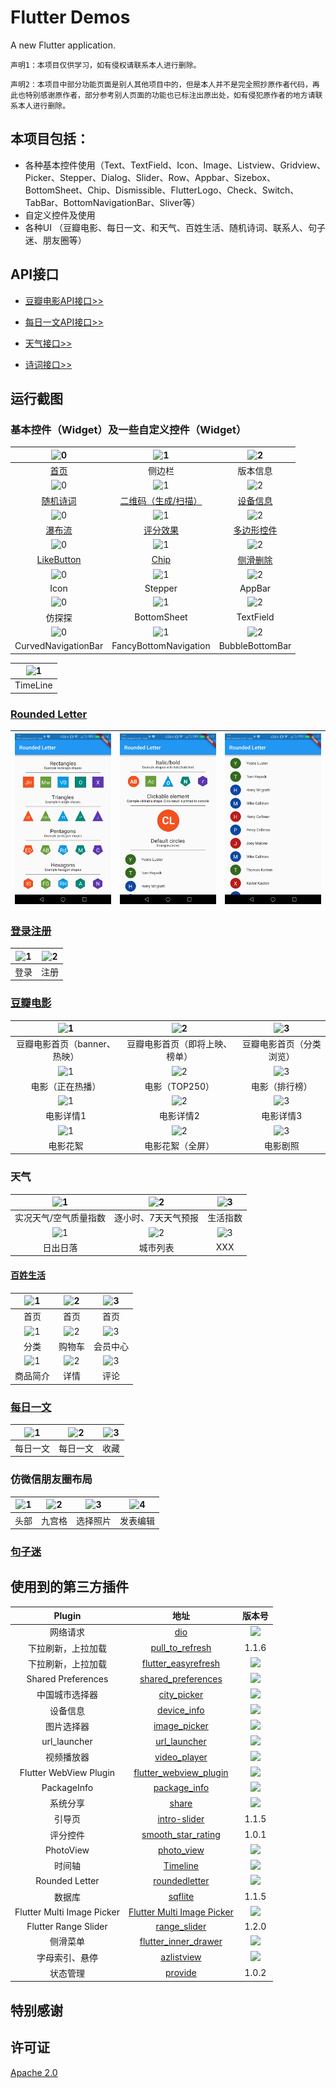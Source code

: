 # Flutter Demos

A new Flutter application.

`声明1：本项目仅供学习，如有侵权请联系本人进行删除。`

`声明2：本项目中部分功能页面是别人其他项目中的，但是本人并不是完全照抄原作者代码，再此也特别感谢原作者，部分参考别人页面的功能也已标注出原出处，如有侵犯原作者的地方请联系本人进行删除。`


## 本项目包括：

- 各种基本控件使用（Text、TextField、Icon、Image、Listview、Gridview、Picker、Stepper、Dialog、Slider、Row、Appbar、Sizebox、BottomSheet、Chip、Dismissible、FlutterLogo、Check、Switch、TabBar、BottomNavigationBar、Sliver等）
- 自定义控件及使用
- 各种UI （豆瓣电影、每日一文、和天气、百姓生活、随机诗词、联系人、句子迷、朋友圈等）



## API接口

- [豆瓣电影API接口>>](https://github.com/shichunlei/-Api/blob/master/%E8%B1%86%E7%93%A3%E7%94%B5%E5%BD%B1.md)

- [每日一文API接口>>](https://github.com/shichunlei/-Api/blob/master/OneArticle.md)

- [天气接口>>](https://www.heweather.com/documents/api/)

- [诗词接口>>](https://blog.csdn.net/qq_35695041/article/details/83024632)

## 运行截图


### 基本控件（Widget）及一些自定义控件（Widget）

|![0](https://github.com/shichunlei/flutter_app/blob/master/screenshots/Screenshot_2019-02-13-18-13-58-429.png)|![1](https://github.com/shichunlei/flutter_app/blob/master/screenshots/Screenshot_2019-01-30-15-11-11-913.png)|![2](https://github.com/shichunlei/flutter_app/blob/master/screenshots/Screenshot_2019-03-05-17-05-27-313.png)|
| :--: | :--: | :--: |
|[首页](https://github.com/shichunlei/flutter_app/blob/master/lib/home_page.dart)|侧边栏|版本信息|
|![0](https://github.com/shichunlei/flutter_app/blob/master/screenshots/Screenshot_2019-01-30-15-11-44-611.png)|![1](https://github.com/shichunlei/flutter_app/blob/master/screenshots/Screenshot_2019-01-30-15-12-01-953.png)|![2](https://github.com/shichunlei/flutter_app/blob/master/screenshots/Screenshot_2019-03-05-16-52-55-186.png)|
|[随机诗词](https://github.com/shichunlei/flutter_app/blob/master/lib/page/random_poetry_page.dart)|[二维码（生成/扫描）](https://github.com/shichunlei/flutter_app/blob/master/lib/widget/qr_image_wiget.dart)|[设备信息](https://github.com/shichunlei/flutter_app/blob/master/lib/page/device_info_page.dart)|
|![0](https://github.com/shichunlei/flutter_app/blob/master/screenshots/Screenshot_2019-02-28-09-39-35-311.png)|![1](https://github.com/shichunlei/flutter_app/blob/master/screenshots/Screenshot_2019-02-28-09-39-48-539.png)|![2](https://github.com/shichunlei/flutter_app/blob/master/screenshots/Screenshot_2019-02-28-09-40-04-052.png)|
|[瀑布流](https://github.com/shichunlei/flutter_app/blob/master/lib/widget/staggered_view_page.dart)|[评分效果](https://github.com/shichunlei/flutter_app/blob/master/lib/widget/star_rating_widget.dart)|[多边形控件](https://github.com/shichunlei/flutter_app/blob/master/lib/widget/rounded_letter_widget.dart)|
|![0](https://github.com/shichunlei/flutter_app/blob/master/screenshots/Screenshot_2019-01-30-15-12-28-563.png)|![1](https://github.com/shichunlei/flutter_app/blob/master/screenshots/Screenshot_2019-01-30-15-12-47-846.png)|![2](https://github.com/shichunlei/flutter_app/blob/master/screenshots/Screenshot_2019-02-13-11-31-58-569.png)|
|[LikeButton](https://github.com/shichunlei/flutter_app/blob/master/lib/page/like_button_page.dart)|[Chip](https://github.com/shichunlei/flutter_app/blob/master/lib/widget/chip_widget.dart)|[侧滑删除](https://github.com/shichunlei/flutter_app/blob/master/lib/page/swiper_sample.dart)|
|![0](https://github.com/shichunlei/flutter_app/blob/master/screenshots/Screenshot_2019-03-31-09-37-42-680.png)|![1](https://github.com/shichunlei/flutter_app/blob/master/screenshots/Screenshot_2019-03-31-09-38-36-857.png)|![2](https://github.com/shichunlei/flutter_app/blob/master/screenshots/Screenshot_2019-03-31-09-37-13-394.png)|
|Icon|Stepper|AppBar|
|![0](https://github.com/shichunlei/flutter_app/blob/master/screenshots/Screenshot_2019-02-13-11-31-19-566.png)|![1](https://github.com/shichunlei/flutter_app/blob/master/screenshots/Screenshot_2019-04-27-08-09-22-689.png)|![2](https://github.com/shichunlei/flutter_app/blob/master/screenshots/Screenshot_2019-04-27-08-08-59-855.png)|
|仿探探|BottomSheet|TextField|
|![0](https://github.com/rafalbednarczuk/curved_navigation_bar/blob/master/example.gif)|![1](https://github.com/tunitowen/fancy_bottom_navigation/blob/master/fancy_gif.gif)|![2](https://camo.githubusercontent.com/6bdfb12848c7fcac62da5fa8c65c8c24f536d824/68747470733a2f2f6d656469612e67697068792e636f6d2f6d656469612f744b394c6866484a357154373164376c59612f67697068792e676966)|
|CurvedNavigationBar|FancyBottomNavigation|BubbleBottomBar|


|![1](https://raw.githubusercontent.com/furkantektas/timeline_list/master/doc/timeline_list.png)|
| :--: |
|TimeLine|


### [Rounded Letter](https://github.com/jhomlala/roundedletter)

|![1](https://github.com/jhomlala/roundedletter/blob/master/screenshots/screenshot_1.png)|![2](https://github.com/jhomlala/roundedletter/blob/master/screenshots/screenshot_2.png)|![3](https://github.com/jhomlala/roundedletter/blob/master/screenshots/screenshot_3.png)|
| :--: | :--: | :--: |


### [登录注册](https://github.com/LXD312569496/flutter-learing/tree/master/login_demo)

|![1](https://github.com/shichunlei/flutter_app/blob/master/screenshots/Screenshot_2019-01-30-15-15-38-136.png)|![2](https://github.com/shichunlei/flutter_app/blob/master/screenshots/Screenshot_2019-01-30-15-15-42-485.png)|
| :--: | :--: |
|登录|注册|


### [豆瓣电影](https://github.com/Mayandev/morec)

|![1](https://github.com/shichunlei/flutter_app/blob/master/screenshots/Screenshot_2019-03-31-09-16-35-569.png)|![2](https://github.com/shichunlei/flutter_app/blob/master/screenshots/Screenshot_2019-03-31-09-16-49-010.png)|![3](https://github.com/shichunlei/flutter_app/blob/master/screenshots/Screenshot_2019-03-31-09-16-58-888.png)|
| :--: | :--: | :--: |
|豆瓣电影首页（banner、热映）|豆瓣电影首页（即将上映、榜单）|豆瓣电影首页（分类浏览）|
|![1](https://github.com/shichunlei/flutter_app/blob/master/screenshots/Screenshot_2019-01-30-15-13-51-495.png)|![2](https://github.com/shichunlei/flutter_app/blob/master/screenshots/Screenshot_2019-01-30-15-14-03-080.png)|![3](https://github.com/shichunlei/flutter_app/blob/master/screenshots/Screenshot_2019-03-05-16-52-48-129.png)|
|电影（正在热播）|电影（TOP250）|电影（排行榜）|
|![1](https://github.com/shichunlei/flutter_app/blob/master/screenshots/Screenshot_2019-01-30-15-14-45-013.png)|![2](https://github.com/shichunlei/flutter_app/blob/master/screenshots/Screenshot_2019-03-05-16-52-35-366.png)|![3](https://github.com/shichunlei/flutter_app/blob/master/screenshots/Screenshot_2019-03-31-09-25-22-636.png)|
|电影详情1|电影详情2|电影详情3|
|![1](https://github.com/shichunlei/flutter_app/blob/master/screenshots/Screenshot_2019-03-31-09-28-47-225.png)|![2](https://github.com/shichunlei/flutter_app/blob/master/screenshots/Screenshot_2019-03-31-09-30-31-617.png)|![3](https://github.com/shichunlei/flutter_app/blob/master/screenshots/Screenshot_2019-03-05-16-52-22-895.png)|
|电影花絮|电影花絮（全屏）|电影剧照|


### 天气

|![1](https://github.com/shichunlei/flutter_app/blob/master/screenshots/Screenshot_2019-01-30-15-11-34-612.png)|![2](https://github.com/shichunlei/flutter_app/blob/master/screenshots/Screenshot_2019-05-09-17-47-40-026.png)|![3](https://github.com/shichunlei/flutter_app/blob/master/screenshots/Screenshot_2019-05-09-17-47-47-861.png)|
| :--: | :--: | :--: |
|实况天气/空气质量指数|逐小时、7天天气预报|生活指数|
|![1](https://github.com/shichunlei/flutter_app/blob/master/screenshots/Screenshot_2019-05-10-14-11-24-061.png)|![2](https://github.com/shichunlei/flutter_app/blob/master/screenshots/Screenshot_2019-01-30-15-11-23-860.png)|![3](https://github.com/shichunlei/flutter_app/blob/master/screenshots/.png)|
|日出日落|城市列表|XXX|



#### [百姓生活](https://github.com/shenghy/flutter_shop)

|![1](https://github.com/shichunlei/flutter_app/blob/master/screenshots/Screenshot_2019-04-19-20-22-33-602.png)|![2](https://github.com/shichunlei/flutter_app/blob/master/screenshots/Screenshot_2019-04-19-20-22-46-698.png)|![3](https://github.com/shichunlei/flutter_app/blob/master/screenshots/Screenshot_2019-04-19-20-22-54-706.png)|
| :--: | :--: | :--: |
|首页|首页|首页|
|![1](https://github.com/shichunlei/flutter_app/blob/master/screenshots/Screenshot_2019-04-23-19-16-25-496.png)|![2](https://github.com/shichunlei/flutter_app/blob/master/screenshots/Screenshot_2019-04-26-15-38-33-468.png)|![3](https://github.com/shichunlei/flutter_app/blob/master/screenshots/Screenshot_2019-04-23-17-35-34-333.png)|
|分类|购物车|会员中心|
|![1](https://github.com/shichunlei/flutter_app/blob/master/screenshots/Screenshot_2019-04-27-13-34-29-867.png)|![2](https://github.com/shichunlei/flutter_app/blob/master/screenshots/Screenshot_2019-04-27-13-34-49-927.png)|![3](https://github.com/shichunlei/flutter_app/blob/master/screenshots/Screenshot_2019-04-27-13-35-02-190.png)|
|商品简介|详情|评论|


### [每日一文](https://github.com/chengww5217/one_article)

|![1](https://github.com/shichunlei/flutter_app/blob/master/screenshots/Screenshot_2019-04-22-18-01-34-664.png)|![2](https://github.com/shichunlei/flutter_app/blob/master/screenshots/Screenshot_2019-04-22-17-05-37-975.png)|![3](https://github.com/shichunlei/flutter_app/blob/master/screenshots/Screenshot_2019-04-22-17-52-45-864.png)|
| :--: | :--: | :--: |
|每日一文|每日一文|收藏|


### 仿微信朋友圈布局

|![1](https://github.com/shichunlei/flutter_app/blob/master/screenshots/Screenshot_2019-05-10-15-18-34-444.png)|![2](https://github.com/shichunlei/flutter_app/blob/master/screenshots/Screenshot_2019-05-10-15-18-46-454.png)|![3](https://github.com/shichunlei/flutter_app/blob/master/screenshots/Screenshot_2019-05-10-19-55-24-181.png)|![4](https://github.com/shichunlei/flutter_app/blob/master/screenshots/Screenshot_2019-05-10-19-56-19-726.png)|
| :--: | :--: | :--: | :--: |
|头部|九宫格|选择照片|发表编辑|


### [句子迷]()




## 使用到的第三方插件

| Plugin | 地址 | 版本号 |
| :--: | :--: | :--: |
| 网络请求 | [dio](https://pub.dartlang.org/packages/dio) | ![](https://camo.githubusercontent.com/cdfb640de2cc8eeb0f6bfa1bda82422d83d87785/68747470733a2f2f696d672e736869656c64732e696f2f7075622f762f64696f2e7376673f7374796c653d666c61742d737175617265) |
| 下拉刷新，上拉加载 |[pull_to_refresh](https://github.com/peng8350/flutter_pulltorefresh)|1.1.6|
| 下拉刷新，上拉加载 |[flutter_easyrefresh](https://github.com/xuelongqy/flutter_easyrefresh)|![](https://camo.githubusercontent.com/c96857ee880abb5c8d65ab657cbd60836739533b/68747470733a2f2f696d672e736869656c64732e696f2f62616467652f7075622d76312e322e352d6f72616e67652e737667)|
| Shared Preferences |[shared_preferences](https://github.com/flutter/plugins/tree/master/packages/shared_preferences)|![](https://camo.githubusercontent.com/b9af89a46da89444505ead9b0a7245e883d17afb/68747470733a2f2f696d672e736869656c64732e696f2f7075622f762f7368617265645f707265666572656e6365732e737667)| 
| 中国城市选择器 |[city_picker](https://github.com/CaiJingLong/flutter_city_picker)|![](https://camo.githubusercontent.com/24b9365f7514f94b06178f06f81397d0d75d80c4/68747470733a2f2f696d672e736869656c64732e696f2f7075622f762f636974795f7069636b65722e737667)|
| 设备信息 |[device_info](https://github.com/flutter/plugins/tree/master/packages/device_info)|![](https://camo.githubusercontent.com/965d0090e8f547b318f37fcf6e0e30ccebc2dfaf/68747470733a2f2f696d672e736869656c64732e696f2f7075622f762f6465766963655f696e666f2e737667)|
| 图片选择器 | [image_picker](https://github.com/flutter/plugins/tree/master/packages/image_picker) | ![](https://camo.githubusercontent.com/50ed2cc4c99917d2dfb12b44e5ab9356f70d63b7/68747470733a2f2f696d672e736869656c64732e696f2f7075622f762f696d6167655f7069636b65722e737667) | 
| url_launcher | [url_launcher](https://github.com/flutter/plugins/tree/master/packages/url_launcher) | ![](https://camo.githubusercontent.com/73ce49295f296939f5fc90be9ce94ca8c7bd7e44/68747470733a2f2f696d672e736869656c64732e696f2f7075622f762f75726c5f6c61756e636865722e737667) | 
| 视频播放器 | [video_player](https://github.com/flutter/plugins/tree/master/packages/video_player) | ![](https://camo.githubusercontent.com/de09dde7ce935f4e176c1ce00f7e31e4b0e5c14f/68747470733a2f2f696d672e736869656c64732e696f2f7075622f762f766964656f5f706c617965722e737667) | 
| Flutter WebView Plugin | [flutter_webview_plugin](https://github.com/fluttercommunity/flutter_webview_plugin) | ![](https://img.shields.io/pub/v/flutter_webview_plugin.svg) | 
| PackageInfo | [package_info](https://github.com/flutter/plugins/tree/master/packages/package_info) | ![](https://camo.githubusercontent.com/01a75953af6fc91e941c2b5ba32162f55d795403/68747470733a2f2f696d672e736869656c64732e696f2f7075622f762f706174685f70726f76696465722e737667) | 
| 系统分享 | [share](https://github.com/flutter/plugins/tree/master/packages/share) | ![](https://camo.githubusercontent.com/afe573869b306315562203bca3cf9a85ac94ccf5/68747470733a2f2f696d672e736869656c64732e696f2f7075622f762f73686172652e737667) |
| 引导页 | [intro-slider](https://github.com/duytq94/flutter-intro-slider) | 1.1.5 |
| 评分控件 | [smooth_star_rating](https://github.com/thangmam/smoothratingbar) | 1.0.1 | 
| PhotoView | [photo_view](https://github.com/renancaraujo/photo_view) | ![](https://camo.githubusercontent.com/8a5c98a80bb80f0eed10b5f111cc7440d1aa143e/68747470733a2f2f696d672e736869656c64732e696f2f7075622f762f70686f746f5f766965772e7376673f7374796c653d706f706f7574) | 
| 时间轴 | [Timeline](https://github.com/furkantektas/timeline_list) | ![](https://camo.githubusercontent.com/81e25a24fd6072e2979c03e4d716be55eff89763/68747470733a2f2f696d672e736869656c64732e696f2f7075622f762f74696d656c696e655f6c6973742e737667) | 
| Rounded Letter | [roundedletter](https://github.com/jhomlala/roundedletter) | ![](https://camo.githubusercontent.com/ab6351029d9980584a1120d90dccb654e8ab8dbb/68747470733a2f2f696d672e736869656c64732e696f2f7075622f762f726f756e6465645f6c65747465722e737667) | 
| 数据库 | [sqflite](https://github.com/tekartik/sqflite) | 1.1.5 | 
| Flutter Multi Image Picker | [Flutter Multi Image Picker](https://github.com/Sh1d0w/multi_image_picker) | ![](https://camo.githubusercontent.com/a92acc7a4217e1e7bfb9a9a4ad0be422ce7ad875/68747470733a2f2f696d672e736869656c64732e696f2f7075622f762f6d756c74695f696d6167655f7069636b65722e737667) | 
| Flutter Range Slider | [range_slider](https://github.com/boeledi/RangeSlider) | 1.2.0 | 
| 侧滑菜单 | [flutter_inner_drawer](https://github.com/Dn-a/flutter_inner_drawer) | ![](https://camo.githubusercontent.com/dda1245d1fb2d8ab403c705df11bbf07717d3dce/68747470733a2f2f696d672e736869656c64732e696f2f62616467652f7075622d302e322e362d6f72616e67652e737667) | 
| 字母索引、悬停 | [azlistview](https://github.com/flutterchina/azlistview) | ![](https://camo.githubusercontent.com/fe32a6e2c3f42d892ce837927d0499d5608e88c8/68747470733a2f2f696d672e736869656c64732e696f2f7075622f762f617a6c697374766965772e7376673f7374796c653d666c61742d737175617265) |
| 状态管理 | [provide](https://github.com/google/flutter-provide) | 1.0.2 |


## 特别感谢


## 许可证

[Apache 2.0](https://github.com/shichunlei/flutter_app/blob/master/LICENSE)
